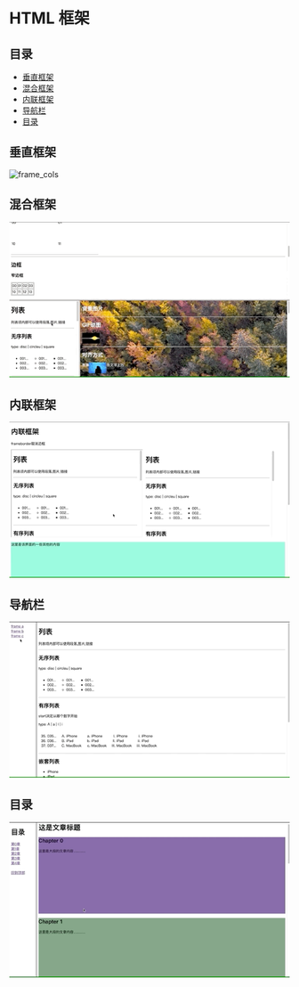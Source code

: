 # HTML 框架

## 目录

- [垂直框架](#垂直框架)
- [混合框架](#混合框架)
- [内联框架](#内联框架)
- [导航栏](#导航栏)
- [目录](#目录)

<a name="垂直框架"></a>

## 垂直框架

![frame_cols](ScreenShots/frame_cols.gif)

<a name="混合框架"></a>

## 混合框架

![frame_mixed](ScreenShots/frame_mixed.gif)

<a name="内联框架"></a>

## 内联框架

![内联框架](ScreenShots/inline.gif)

<a name="导航栏"></a>

## 导航栏

![导航栏](ScreenShots/navigation.gif)

<a name="目录"></a>

## 目录

![目录](ScreenShots/catalogue.gif)
